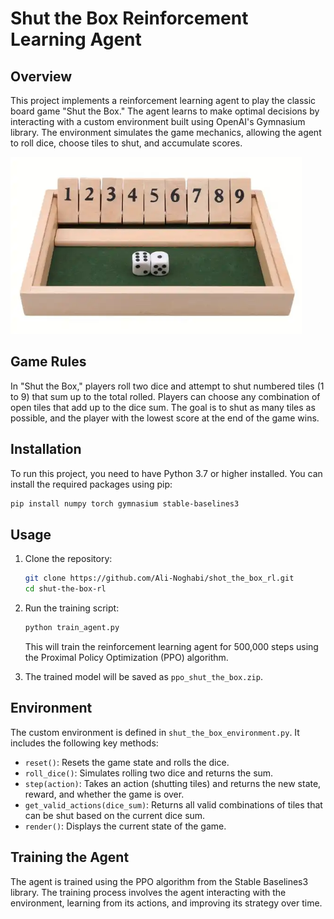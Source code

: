 # Shut the Box Reinforcement Learning Agent

## Overview

This project implements a reinforcement learning agent to play the classic board game "Shut the Box." The agent learns to make optimal decisions by interacting with a custom environment built using OpenAI's Gymnasium library. The environment simulates the game mechanics, allowing the agent to roll dice, choose tiles to shut, and accumulate scores.

![](game.png)
## Game Rules

In "Shut the Box," players roll two dice and attempt to shut numbered tiles (1 to 9) that sum up to the total rolled. Players can choose any combination of open tiles that add up to the dice sum. The goal is to shut as many tiles as possible, and the player with the lowest score at the end of the game wins.

## Installation

To run this project, you need to have Python 3.7 or higher installed. You can install the required packages using pip:

```bash
pip install numpy torch gymnasium stable-baselines3
```

## Usage

1. Clone the repository:

   ```bash
   git clone https://github.com/Ali-Noghabi/shot_the_box_rl.git
   cd shut-the-box-rl
   ```

2. Run the training script:

   ```bash
   python train_agent.py
   ```

   This will train the reinforcement learning agent for 500,000 steps using the Proximal Policy Optimization (PPO) algorithm.

3. The trained model will be saved as `ppo_shut_the_box.zip`.

## Environment

The custom environment is defined in `shut_the_box_environment.py`. It includes the following key methods:

- `reset()`: Resets the game state and rolls the dice.
- `roll_dice()`: Simulates rolling two dice and returns the sum.
- `step(action)`: Takes an action (shutting tiles) and returns the new state, reward, and whether the game is over.
- `get_valid_actions(dice_sum)`: Returns all valid combinations of tiles that can be shut based on the current dice sum.
- `render()`: Displays the current state of the game.

## Training the Agent

The agent is trained using the PPO algorithm from the Stable Baselines3 library. The training process involves the agent interacting with the environment, learning from its actions, and improving its strategy over time.

